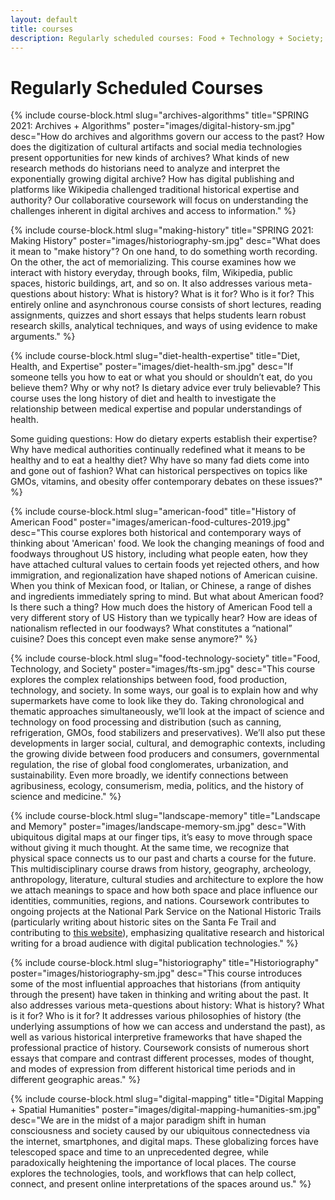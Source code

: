 ```yaml
---
layout: default
title: courses
description: Regularly scheduled courses: Food + Technology + Society; Landscape + Memory; Historiography; American Food; Digital History; History of Diet, Health, Expertise
---
```


# Regularly Scheduled Courses

{% include course-block.html
slug="archives-algorithms"
title="SPRING 2021: Archives + Algorithms"
poster="images/digital-history-sm.jpg"
desc="How do archives and algorithms govern our access to the past? How does the digitization of cultural artifacts and social media technologies present opportunities for new kinds of archives? What kinds of new research methods do historians need to analyze and interpret the exponentially growing digital archive? How has digital publishing and platforms like Wikipedia challenged traditional historical expertise and authority? Our collaborative coursework will focus on understanding the challenges inherent in digital archives and access to information."
%}

{% include course-block.html
slug="making-history"
title="SPRING 2021: Making History"
poster="images/historiography-sm.jpg"
desc="What does it mean to \"make history\"? On one hand, to do something worth recording. On the other, the act of memorializing. This course examines how we interact with history everyday, through books, film, Wikipedia, public spaces, historic buildings, art, and so on. It also addresses various meta-questions about history: What is history? What is it for? Who is it for? This entirely online and asynchronous course consists of short lectures, reading assignments, quizzes and short essays that helps students learn robust research skills, analytical techniques, and ways of using evidence to make arguments."
%}


{% include course-block.html
slug="diet-health-expertise"
title="Diet, Health, and Expertise"
poster="images/diet-health-sm.jpg"
desc="If someone tells you how to eat or what you should or shouldn’t eat, do you believe them? Why or why not? Is dietary advice ever truly believable? This course uses the long history of diet and health to investigate the relationship between medical expertise and popular understandings of health.

Some guiding questions: How do dietary experts establish their expertise? Why have medical authorities continually redefined what it means to be healthy and to eat a healthy diet? Why have so many fad diets come into and gone out of fashion?  What can historical perspectives on topics like GMOs, vitamins, and obesity offer contemporary debates on these issues?"
%}



{% include course-block.html
slug="american-food"
title="History of American Food"
poster="images/american-food-cultures-2019.jpg"
desc="This course explores both historical and contemporary ways of thinking about 'American' food. We look the changing meanings of food and foodways throughout US history, including what people eaten, how they have attached cultural values to certain foods yet rejected others, and how immigration, and regionalization have shaped notions of American cuisine. When you think of Mexican food, or Italian, or Chinese, a range of dishes and ingredients immediately spring to mind. But what about American food? Is there such a thing? How much does the history of American Food tell a very different story of US History than we typically hear? How are ideas of nationalism reflected in our foodways? What constitutes a “national” cuisine? Does this concept even make sense anymore?"
%}


{% include course-block.html
slug="food-technology-society"
title="Food, Technology, and Society"
poster="images/fts-sm.jpg"
desc="This course explores the complex relationships between food, food production, technology, and society. In some ways, our goal is to explain how and why supermarkets have come to look like they do. Taking chronological and thematic approaches simultaneously, we’ll look at the impact of science and technology on food processing and distribution (such as canning, refrigeration, GMOs, food stabilizers and preservatives). We’ll also put these developments in larger social, cultural, and demographic contexts, including the growing divide between food producers and consumers, governmental regulation, the rise of global food conglomerates, urbanization, and sustainability. Even more broadly, we identify connections between agribusiness, ecology, consumerism, media, politics, and the history of science and medicine."
%}


{% include course-block.html
slug="landscape-memory"
title="Landscape and Memory"
poster="images/landscape-memory-sm.jpg"
desc="With ubiquitous digital maps at our finger tips, it’s easy to move through space without giving it much thought. At the same time, we recognize that physical space connects us to our past and charts a course for the future. This multidisciplinary course draws from history, geography, archeology, anthropology, literature, cultural studies and architecture to explore the how we attach meanings to space and how both space and place influence our identities, communities, regions, and nations. Coursework contributes to ongoing projects at the National Park Service on the National Historic Trails (particularly writing about historic sites on the Santa Fe Trail and contributing to [this website](http://trails.unm.edu)), emphasizing qualitative research and historical writing for a broad audience with digital publication technologies."
%}


{% include course-block.html
slug="historiography"
title="Historiography"
poster="images/historiography-sm.jpg"
desc="This course introduces some of the most influential approaches that historians (from antiquity through the present) have taken in thinking and writing about the past. It also addresses various meta-questions about history: What is history? What is it for? Who is it for? It addresses various philosophies of history (the underlying assumptions of how we can access and understand the past), as well as various historical interpretive frameworks that have shaped the professional practice of history. Coursework consists of numerous short essays that compare and contrast different processes, modes of thought, and modes of expression from different historical time periods and in different geographic areas."
%}





{% include course-block.html
slug="digital-mapping"
title="Digital Mapping + Spatial Humanities"
poster="images/digital-mapping-humanities-sm.jpg"
desc="We are in the midst of a major paradigm shift in human consciousness and society caused by our ubiquitous connectedness via the internet, smartphones, and digital maps. These globalizing forces have telescoped space and time to an unprecedented degree, while paradoxically heightening the importance of local places. The course explores the technologies, tools, and workflows that can help collect, connect, and present online interpretations of the spaces around us."
%}
